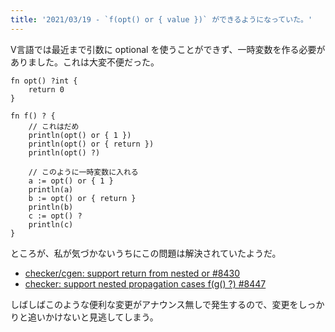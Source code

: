```yaml
---
title: '2021/03/19 - `f(opt() or { value })` ができるようになっていた。'
---
```


V言語では最近まで引数に optional を使うことができず、一時変数を作る必要がありました。これは大変不便だった。

```
fn opt() ?int {
    return 0
}

fn f() ? {
    // これはだめ
    println(opt() or { 1 })
    println(opt() or { return })
    println(opt() ?)

    // このように一時変数に入れる
    a := opt() or { 1 }
    println(a)
    b := opt() or { return }
    println(b)
    c := opt() ?
    println(c)
}
```

ところが、私が気づかないうちにこの問題は解決されていたようだ。

- [checker/cgen: support return from nested or #8430](https://github.com/vlang/v/pull/8430)
- [checker: support nested propagation cases f(g() ?) #8447](https://github.com/vlang/v/pull/8447)

しばしばこのような便利な変更がアナウンス無しで発生するので、変更をしっかりと追いかけないと見逃してしまう。
